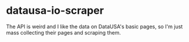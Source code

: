# datausa-io-scraper

The API is weird and I like the data on DataUSA's basic pages, so I'm just mass collecting their pages and scraping them.